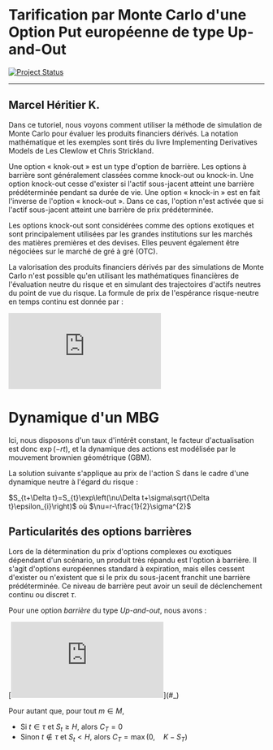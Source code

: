 
# Tarification par Monte Carlo d'une Option Put européenne de type Up-and-Out



[![Project Status](https://www.repostatus.org/badges/latest/active.svg?color=green)](https://github.com/runifsubset/MC_UpAnd_Down_Put) 

---
Marcel Héritier K.
---



Dans ce tutoriel, nous voyons comment utiliser la méthode de simulation de Monte Carlo pour évaluer les produits financiers dérivés. La notation mathématique et les exemples sont tirés du livre Implementing Derivatives Models de Les Clewlow et Chris Strickland.

Une option « knok-out » est un type d'option de barrière. Les options à barrière sont généralement classées comme knock-out ou knock-in. Une option knock-out cesse d'exister si l'actif sous-jacent atteint une barrière prédéterminée pendant sa durée de vie. Une option « knock-in » est en fait l'inverse de l'option « knock-out ». Dans ce cas, l'option n'est activée que si l'actif sous-jacent atteint une barrière de prix prédéterminée.

Les options knock-out sont considérées comme des options exotiques et sont principalement utilisées par les grandes institutions sur les marchés des matières premières et des devises. Elles peuvent également être négociées sur le marché de gré à gré (OTC).


La valorisation des produits financiers dérivés par des simulations de Monte Carlo n'est possible qu'en utilisant les mathématiques financières de l'évaluation neutre du risque et en simulant des trajectoires d'actifs neutres du point de vue du risque. La formule de prix de l'espérance risque-neutre en temps continu est donnée par :

[![\\ \begin{equation}\LARGE \\ \frac{C_t}{B_t} = \mathbb{E}_{\mathbb{Q}}[\frac{C_T}{B_T}\mid F_t] \\ \end{equation}](https://latex.codecogs.com/svg.latex?%5C%5C%20%5Cbegin%7Bequation%7D%5CLARGE%20%5C%5C%20%5Cfrac%7BC_t%7D%7BB_t%7D%20%3D%20%5Cmathbb%7BE%7D_%7B%5Cmathbb%7BQ%7D%7D%5B%5Cfrac%7BC_T%7D%7BB_T%7D%5Cmid%20F_t%5D%20%5C%5C%20%5Cend%7Bequation%7D)](#_)


# Dynamique d'un MBG

Ici, nous disposons d'un taux d'intérêt constant, le facteur d'actualisation est donc $\exp(-rt)$, et la dynamique des actions est modélisée par le mouvement brownien géométrique (GBM).

La solution suivante s'applique au prix de l'action S dans le cadre
d'une dynamique neutre à l'égard du risque :

$S_{t+\Delta t}=S_{t}\exp\left(\nu\Delta t+\sigma\sqrt{\Delta t}\epsilon_{i}\right)$ où $\nu=r-\frac{1}{2}\sigma^{2}$
 
 
## Particularités des options barrières
 
Lors de la détermination du prix d'options complexes ou exotiques dépendant d'un scénario, un produit très répandu est l'option à barrière. Il s'agit d'options européennes standard à expiration, mais elles cessent d'exister ou n'existent que si le prix du sous-jacent franchit une barrière prédéterminée. Ce niveau de barrière peut avoir un seuil de déclenchement continu ou discret $\tau$.


Pour une option _barrière_ du type *Up-and-out*, nous avons :

[![\\ \begin{equation} \\ C_{T}=f(S_{T})=(K-S_{T})^{+}\times\mathbb{I}_{\left(\max\limits _{t\in\tau}S_{t}<H\right)} \\ \end{equation}](https://latex.codecogs.com/svg.latex?%5C%5C%20%5Cbegin%7Bequation%7D%20%5C%5C%20C_%7BT%7D%3Df(S_%7BT%7D)%3D(K-S_%7BT%7D)%5E%7B%2B%7D%5Ctimes%5Cmathbb%7BI%7D_%7B%5Cleft(%5Cmax%5Climits%20_%7Bt%5Cin%5Ctau%7DS_%7Bt%7D%3CH%5Cright)%7D%20%5C%5C%20%5Cend%7Bequation%7D)](#_)

Pour autant que, pour tout $m\in M$, 

  * Si $t\in\tau$ et $S_t\geq H$, alors $C_T = 0$
  * Sinon $t\notin\tau$ et $S_t < H$, alors $C_T = \max (0,\quad K-S_T)$
